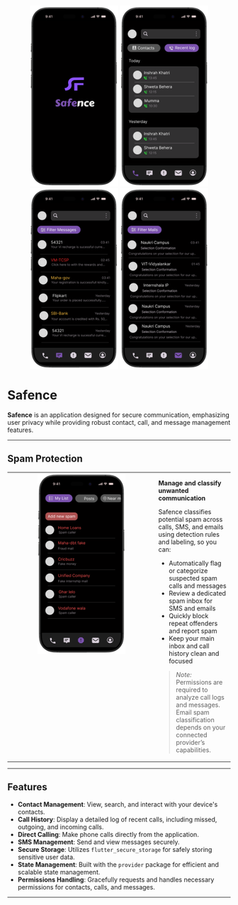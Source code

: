 <p align="center">
  <img src="photos/Loading.png" alt="Loading Screen" width="200"/>
  <img src="photos/calllog.png" alt="Call Log Screen" width="200"/>
  <img src="photos/sms.png" alt="SMS Screen" width="200"/>
  <img src="photos/mails.png" alt="SMS Screen" width="200"/>
</p>

# Safence

**Safence** is an application designed for secure communication, emphasizing user privacy while providing robust contact, call, and message management features.  

---

## Spam Protection

<table>
  <tr>
    <td width="320" valign="top" align="center">
      <img src="photos/spam.png" alt="Spam Protection" width="200"/>
    </td>
    <td valign="top">
      <p><strong>Manage and classify unwanted communication</strong></p>
      <p>Safence classifies potential spam across calls, SMS, and emails using detection rules and labeling, so you can:</p>
      <ul>
        <li>Automatically flag or categorize suspected spam calls and messages</li>
        <li>Review a dedicated spam inbox for SMS and emails</li>
        <li>Quickly block repeat offenders and report spam</li>
        <li>Keep your main inbox and call history clean and focused</li>
      </ul>
      <blockquote>
        <em>Note:</em> Permissions are required to analyze call logs and messages. Email spam classification depends on your connected provider’s capabilities.
      </blockquote>
    </td>
  </tr>
</table>

---

## Features

- **Contact Management**: View, search, and interact with your device's contacts.  
- **Call History**: Display a detailed log of recent calls, including missed, outgoing, and incoming calls.  
- **Direct Calling**: Make phone calls directly from the application.  
- **SMS Management**: Send and view messages securely.  
- **Secure Storage**: Utilizes `flutter_secure_storage` for safely storing sensitive user data.  
- **State Management**: Built with the `provider` package for efficient and scalable state management.  
- **Permissions Handling**: Gracefully requests and handles necessary permissions for contacts, calls, and messages.  

---
